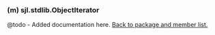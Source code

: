 ### (m) sjl.stdlib.ObjectIterator
@todo - Added documentation here.
[Back to package and member list.](#packages-and-members)
